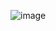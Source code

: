 ![image](https://github.com/vansh-seth/Operating-System/assets/111755254/7a52105d-9926-4ab4-a6be-5ec692923e95)
